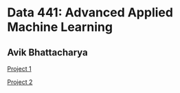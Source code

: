 # Data 441: Advanced Applied Machine Learning
## Avik Bhattacharya

[Project 1](https://github.com/AvikBhatt/AdvAppliedMachineLearning/blob/main/Project_1.ipynb)

[Project 2](https://github.com/AvikBhatt/AdvAppliedMachineLearning/blob/main/Project_2.ipynb)

